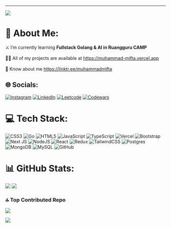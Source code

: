 ---
[![](https://visitcount.itsvg.in/api?id=MuhammadMiftaa&icon=6&color=0)](https://visitcount.itsvg.in)

# 🥏 About Me:
⚔️ I’m currently learning <b>Fullstack Golang & AI in Ruangguru CAMP</b><br><br>👨‍💻 All of my projects are available at https://muhammad-mifta.vercel.app<br><br>📄 Know about me https://linktr.ee/muhammadmifta


## 🌐 Socials:
[![Instagram](https://img.shields.io/badge/Instagram-%23E4405F.svg?logo=Instagram&logoColor=white)](https://instagram.com/muhammadmiftaaa_) [![LinkedIn](https://img.shields.io/badge/LinkedIn-%230077B5.svg?logo=linkedin&logoColor=white)](https://linkedin.com/in/muhammad-mifta) [![Leetcode](https://img.shields.io/badge/Leetcode-grey?style=flat&logo=leetcode)](https://leetcode.com/u/muhammadmiftaa) [![Codewars](https://img.shields.io/badge/Codewars-black?style=flat&logo=codewars)](https://www.codewars.com/users/MuhammadMiftaa)

# 💻 Tech Stack:
![CSS3](https://img.shields.io/badge/CSS3-%231572B6.svg?style=flat&logo=css3&logoColor=white) ![Go](https://img.shields.io/badge/GO-%2300ADD8.svg?style=flat&logo=go&logoColor=white) ![HTML5](https://img.shields.io/badge/HTML5-%23E34F26.svg?style=flat&logo=html5&logoColor=white) ![JavaScript](https://img.shields.io/badge/Javascript-%23323330.svg?style=flat&logo=javascript&logoColor=%23F7DF1E) ![TypeScript](https://img.shields.io/badge/Typescript-%23007ACC.svg?style=flat&logo=typescript&logoColor=white) ![Vercel](https://img.shields.io/badge/Vercel-%23000000.svg?style=flat&logo=vercel&logoColor=white) ![Bootstrap](https://img.shields.io/badge/Bootstrap-%238511FA.svg?style=flat&logo=bootstrap&logoColor=white) ![Next JS](https://img.shields.io/badge/Next-black?style=flat&logo=next.js&logoColor=white) ![NodeJS](https://img.shields.io/badge/Node.js-6DA55F?style=flat&logo=node.js&logoColor=white) ![React](https://img.shields.io/badge/React-%2320232a.svg?style=flat&logo=react&logoColor=%2361DAFB) ![Redux](https://img.shields.io/badge/Redux-%23593d88.svg?style=flat&logo=redux&logoColor=white) ![TailwindCSS](https://img.shields.io/badge/TailwindCSS-%2338B2AC.svg?style=flat&logo=tailwind-css&logoColor=white) ![Postgres](https://img.shields.io/badge/Postgres-%23316192.svg?style=flat&logo=postgresql&logoColor=white) ![MongoDB](https://img.shields.io/badge/MongoDB-%234ea94b.svg?style=flat&logo=mongodb&logoColor=white) ![MySQL](https://img.shields.io/badge/MySQL-4479A1.svg?style=flat&logo=mysql&logoColor=white) ![GitHub](https://img.shields.io/badge/Github-%23121011.svg?style=flat&logo=github&logoColor=white)
# 📊 GitHub Stats:
<!-- ![](https://github-readme-stats.vercel.app/api?username=MuhammadMiftaa&theme=blue_navy&hide_border=false&include_all_commits=true&count_private=true)<br/> -->
![](https://github-readme-stats.vercel.app/api/top-langs/?username=MuhammadMiftaa&theme=blue_navy&hide_border=false&include_all_commits=true&count_private=true&layout=compact)
![](https://github-readme-streak-stats.herokuapp.com/?user=MuhammadMiftaa&theme=blue_navy&hide_border=false)<br/>

### 🔝 Top Contributed Repo
![](https://github-contributor-stats.vercel.app/api?username=MuhammadMiftaa&limit=5&theme=blue_navy&combine_all_yearly_contributions=true)

![](https://quotes-github-readme.vercel.app/api?type=vertical&theme=tokyonight&quote=Ten%20thousand%20hours%20is%20the%20magic%20number%20of%20greatness&author=Malcolm%20Gladwell)

<!-- Proudly created with GPRM ( https://gprm.itsvg.in ) -->
